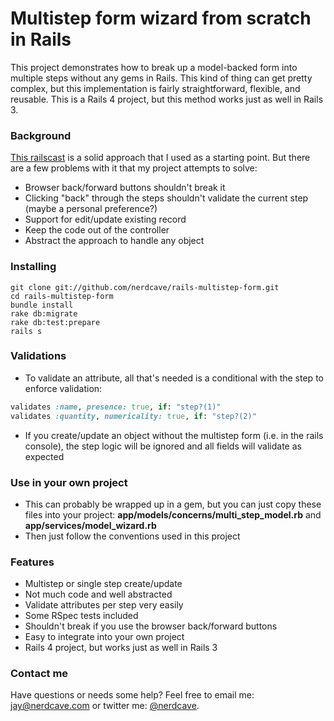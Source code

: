 # Multistep form wizard from scratch in Rails
This project demonstrates how to break up a model-backed form into multiple steps without any gems in Rails.  This kind of thing can get pretty complex, but this implementation is fairly straightforward, flexible, and reusable.  This is a Rails 4 project, but this method works just as well in Rails 3.

### Background
[This railscast](http://railscasts.com/episodes/217-multistep-forms) is a solid approach that I used as a starting point.  But there are a few problems with it that my project attempts to solve:

* Browser back/forward buttons shouldn't break it
* Clicking "back" through the steps shouldn't validate the current step (maybe a personal preference?)
* Support for edit/update existing record
* Keep the code out of the controller
* Abstract the approach to handle any object

### Installing

	git clone git://github.com/nerdcave/rails-multistep-form.git
	cd rails-multistep-form
	bundle install
	rake db:migrate
	rake db:test:prepare
	rails s

### Validations
* To validate an attribute, all that's needed is a conditional with the step to enforce validation:

```ruby
validates :name, presence: true, if: "step?(1)"
validates :quantity, numericality: true, if: "step?(2)"
```
* If you create/update an object without the multistep form (i.e. in the rails console), the step logic will be ignored and all fields will validate as expected

### Use in your own project
* This can probably be wrapped up in a gem, but you can just copy these files into your project: **app/models/concerns/multi_step_model.rb** and **app/services/model_wizard.rb**
* Then just follow the conventions used in this project

### Features
* Multistep or single step create/update
* Not much code and well abstracted
* Validate attributes per step very easily
* Some RSpec tests included
* Shouldn't break if you use the browser back/forward buttons
* Easy to integrate into your own project
* Rails 4 project, but works just as well in Rails 3

### Contact me
Have questions or needs some help?  Feel free to email me: <jay@nerdcave.com> or twitter me: [@nerdcave](http://twitter.com/nerdcave).